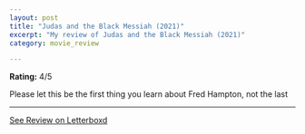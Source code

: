 ```yaml
---
layout: post
title: "Judas and the Black Messiah (2021)"
excerpt: "My review of Judas and the Black Messiah (2021)"
category: movie_review

---
```


**Rating:** 4/5

Please let this be the first thing you learn about Fred Hampton, not the last

<hr>

[See Review on Letterboxd](https://boxd.it/1GNqsT)
